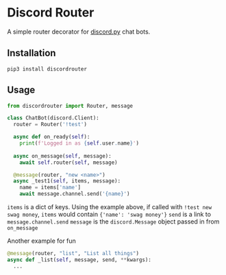# Discord Router

A simple router decorator for [discord.py](https://github.com/Rapptz/discord.py) chat bots.

## Installation

`pip3 install discordrouter`

## Usage

```py
from discordrouter import Router, message

class ChatBot(discord.Client):
  router = Router('!test')

  async def on_ready(self):
    print(f'Logged in as {self.user.name}')
  
  async on_message(self, message):
    await self.router(self, message)

  @message(router, "new <name>")
  async _test1(self, items, message):
    name = items['name']
    await message.channel.send('{name}')
```

`items` is a dict of keys. Using the example above, if called with `!test new swag money`, `items` would contain `{'name': 'swag money'}`
`send` is a link to `message.channel.send`
`message` is the `discord.Message` object passed in from `on_message`


Another example for fun
```py
@message(router, "list", "List all things")
async def _list(self, message, send, **kwargs):
  ...
```
